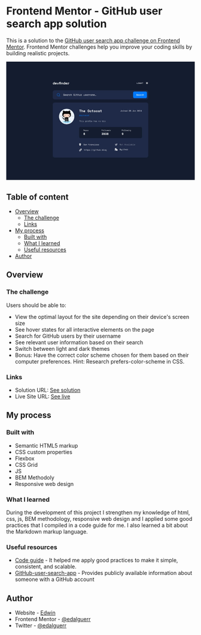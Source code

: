 # Frontend Mentor - GitHub user search app solution

This is a solution to the [GitHub user search app challenge on Frontend Mentor](https://www.frontendmentor.io/challenges/github-user-search-app-Q09YOgaH6). Frontend Mentor challenges help you improve your coding skills by building realistic projects.

![Design preview for the GitHub user search app coding challenge](./images/design.jpg)

## Table of content

- [Overview](#overview)
  - [The challenge](#the-challenge)
  - [Links](#links)
- [My process](#my-process)
  - [Built with](#built-with)
  - [What I learned](#what-i-learned)
  - [Useful resources](#useful-resources)
- [Author](#author)

## Overview

### The challenge

Users should be able to:

- View the optimal layout for the site depending on their device's screen size
- See hover states for all interactive elements on the page
- Search for GitHub users by their username
- See relevant user information based on their search
- Switch between light and dark themes
- Bonus: Have the correct color scheme chosen for them based on their computer preferences. Hint: Research prefers-color-scheme in CSS.

### Links

- Solution URL: [See solution](https://github.com/edalguerr/GitHub-user-search-app)
- Live Site URL: [See live](https://edalguerr.github.io/GitHub-user-search-app/)

## My process

### Built with

- Semantic HTML5 markup
- CSS custom properties
- Flexbox
- CSS Grid
- JS
- BEM Methodoly
- Responsive web design

### What I learned

During the development of this project I strengthen my knowledge of html, css, js, BEM methodology, responsive web design and I applied some good practices that I compiled in a code guide for me. I also learned a bit about the Markdown markup language.

### Useful resources

- [Code guide](https://docs.google.com/document/d/1pjM54lIEcUKl09-aFw7IWiZZ4-fKmbEDbCVPheczXL4/edit?usp=sharing) - It helped me apply good practices to make it simple, consistent, and scalable.
- [GitHub-user-search-app](https://docs.github.com/en/rest/reference/users#get-a-user) - Provides publicly available information about someone with a GitHub account

## Author

- Website - [Edwin](https://edalguerr.github.io/)
- Frontend Mentor - [@edalguerr](https://www.frontendmentor.io/profile/edalguerr)
- Twitter - [@edalguerr](https://www.twitter.com/@edalguerr)
